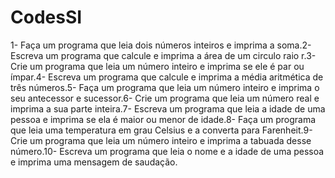# CodesSI

1- Faça um programa que leia dois números inteiros e imprima a soma.2- Escreva um programa que calcule e imprima a área de um circulo raio r.3- Crie um programa que leia um número inteiro e imprima se ele é par ou ímpar.4- Escreva um programa que calcule e imprima a média aritmética de três números.5- Faça um programa que leia um número inteiro e imprima o seu antecessor e sucessor.6- Crie um programa que leia um número real e imprima a sua parte inteira.7- Escreva um programa que leia a idade de uma pessoa e imprima se ela é maior ou menor de idade.8- Faça um programa que leia uma temperatura em grau Celsius e a converta para Farenheit.9- Crie um programa que leia um número inteiro e imprima a tabuada desse número.10- Escreva um programa que leia o nome e a idade de uma pessoa e imprima uma mensagem de saudação.
